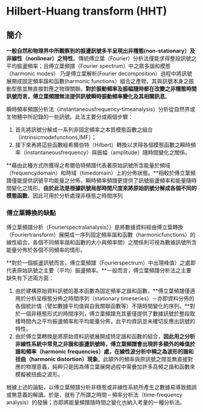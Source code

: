 # Hilbert-Huang transform \(HHT\)

## 簡介

**一般自然和物理界中所觀察到的振盪訊號多半呈現出非穩態\(non-stationary）及非線性（nonlinear）之特性**。傳統傅立葉（Fourier）分析法僅能求得整段訊號之平均振盪頻率；且傅立葉頻譜（Fourier spectrum）中之眾多諧和模態（harmonic modes） 乃是傅立葉解析\(Fourier decomposition）過程中將訊號展開成固定頻率諧和函數\(harmonic functions）組合之產物，其與訊號本身之振動型態並無直接對應之物理關聯。**對於振動頻率及振幅隨時都在改變之非穩態時間訊號而言，傅立葉頻譜無法提供訊號瞬時振動頻率變化及其相關訊息**。

瞬時頻率頻譜分析法（instantaneousfrequency-timeanalysis）分析從自然界或生物體中所記錄的一些訊號。此法主要分成兩個步驟：

1. 首先將訊號分解成一系列非固定頻率之本質模態函數之組合（intrinsicmodefunctions,IMF）；
2. 接下來再將這些函數經希爾伯特（Hilbert）轉換以求得各個模態函數之瞬時頻率（instantaneousfrequency）與振幅（amplitude）隨時間變化之關係。

**藉由此種方式所獲得之希爾伯特頻譜代表著原始訊號所含能量於頻域（frequencydomain）和時域（timedomain）上的分佈狀態。**相較於傅立葉頻譜僅能提供訊號平均能量之分佈，瞬時頻率頻譜更提供了訊號振盪頻率和能量隨時間變化之情形。**由於此法是根據訊號局部時間尺度來將原始訊號分解成各個不同的模態函數**，因此可用於分析處理非穩態之時間序列

### 傅立葉轉換的缺點

傅立葉頻譜分析（Fourierspectralanalysis））是將數據資料經由傅立葉轉換（Fouriertransform）展開成一序列固定頻率諧和函數（harmonicfunctions）的線性組合，各個不同頻率諧和函數的大小與頻率間）之關係則可視為數據訊號所含能量分佈於各個不同頻率的情形。

**對於一個振盪訊號而言，傅立葉頻譜（Fourierspectrum）中出現峰值）之處即代表原始訊號之主要（平均）振盪頻率。**一般而言，傅立葉頻譜分析法之主要缺失有下述兩方面：

1. 由於建構原始資料訊號的基本函數為固定頻率之諧和函數，**傅立葉頻譜僅適用於分析呈穩態分佈之時間序列（stationary timeseries）－亦即資料分佈的各個統計值（譬如數據平均值與自我關聯函數等）不隨時間變化的序列。**對於一個非穩態形式的時間序列，傅立葉頻譜充其量僅提供了數據訊號於整段取樣時間內之平均振盪頻率和平均能量分佈，此平均資訊並未確切反應出訊號的特性。
2. 由於傅立葉轉換是將原始資料訊號展開成特定諧和函數的組合，**因此用之分析非線性系統中常見之非諧和振盪訊號時，傅立葉頻譜會出現許多額外的峰值於諧和頻率（harmonic frequencies）處，在線性波分析中稱之為波形的諧和扭曲（harmonic distortion）現象**。此額外的頻率與原訊號之間並無直接對應的物理意義，純粹只是因為傅立葉展開過程中需疊加許多高頻之諧和函數來模擬被扭曲之波形。

根據上述的論點，以傅立葉頻譜分析非穩態或非線性系統所產生之數據易導致錯誤或無意義的解讀。於是，就有了所謂之時間－頻率分析法（time-frequency analysis）的發展；亦即將能量頻譜隨時間之變化也納入考量的一種分析法。

